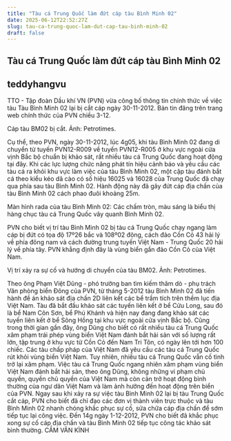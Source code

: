 ```yaml
---
title: "Tàu cá Trung Quốc làm đứt cáp tàu Bình Minh 02"
date: 2025-06-12T22:52:27Z
slug: tau-ca-trung-quoc-lam-dut-cap-tau-binh-minh-02
draft: false
---
```


## Tàu cá Trung Quốc làm đứt cáp tàu Bình Minh 02

## teddyhangvu

TTO - Tập đoàn Dầu khí VN (PVN) vừa công bố thông tin chính thức về việc tàu Tàu Bình Minh 02 lại bị cắt cáp ngày 30-11-2012. Bản tin đăng trên trang web chính thức của PVN chiều 3-12.
 

Cáp tàu BM02 bị cắt. Ảnh: Petrotimes.
 
Cụ thể, theo PVN, ngày 30-11-2012, lúc 4g05, khi tàu Bình Minh 02 đang di chuyển từ tuyến PVN12-R009 về tuyến PVN12-R005 ở khu vực ngoài cửa vịnh Bắc bộ chuẩn bị khảo sát, rất nhiều tàu cá Trung Quốc đang hoạt động tại đây. Khi các lực lượng chức năng phát tín hiệu cảnh báo và yêu cầu các tàu cá ra khỏi khu vực làm việc của tàu Bình Minh 02, một cặp tàu đánh bắt cá theo kiểu kéo dã cào có số hiệu 16025 và 16028 của Trung Quốc đã chạy qua phía sau tàu Bình Minh 02. Hành động này đã gây đứt cáp địa chấn của tàu Bình Minh 02 cách phao đuôi khoảng 25m.
 

Màn hình rada của tàu Bình Minh 02: Các chấm tròn, màu sáng là biểu thị hàng chục tàu cá Trung Quốc vây quanh Bình Minh 02.
 
PVN cho biết vị trí tàu Bình Minh 02 bị tàu cá Trung Quốc chạy ngang làm cáp bị đứt có tọa độ 17º26 bắc và 108º02 đông, cách đảo Cồn Cỏ 43 hải lý về phía đông nam và cách đường trung tuyến Việt Nam - Trung Quốc 20 hải lý về phía tây. PVN khẳng định đây là vùng biển gần đảo Cồn Cỏ của Việt Nam.
 

Vị trí xảy ra sự cố và hướng di chuyển của tàu BM02. Ảnh: Petrotimes.
 
Theo ông Phạm Việt Dũng - phó trưởng ban tìm kiếm thăm dò - phụ trách Văn phòng biển Đông của PVN, từ tháng 5-2012 tàu Bình Minh 02 đã tiến hành đề án khảo sát địa chấn 2D liên kết các bể trầm tích trên thềm lục địa Việt Nam. Tàu đã bắt đầu khảo sát các tuyến liên kết ở bể Cửu Long, sau đó là bể Nam Côn Sơn, bể Phú Khánh và hiện nay đang đang khảo sát các tuyến liên kết ở bể Sông Hồng tại khu vực ngoài cửa vịnh Bắc bộ.
Cũng trong thời gian gần đây, ông Dũng cho biết có rất nhiều tàu cá Trung Quốc xâm phạm trái phép vùng biển Việt Nam đánh bắt hải sản với số lượng rất lớn, tập trung ở khu vực từ Cồn Cỏ đến Nam Tri Tôn, có ngày lên tới hơn 100 chiếc.
Các tàu chấp pháp của Việt Nam đã yêu cầu các tàu cá Trung Quốc rút khỏi vùng biển Việt Nam. Tuy nhiên, nhiều tàu cá Trung Quốc vẫn cố tình trở lại xâm phạm. Việc tàu cá Trung Quốc ngang nhiên xâm phạm vùng biển Việt Nam đánh bắt hải sản, theo ông Dũng, không những vi phạm chủ quyền, quyền chủ quyền của Việt Nam mà còn cản trở hoạt động bình thường của ngư dân Việt Nam và làm ảnh hưởng đến hoạt động trên biển của PVN.
Ngay sau khi xảy ra sự việc tàu Bình Minh 02 lại bị tàu Trung Quốc cắt cáp, PVN cho biết đã chỉ đạo các đơn vị thành viên trực thuộc và tàu Bình Minh 02 nhanh chóng khắc phục sự cố, sửa chữa cáp địa chấn để sớm tiếp tục lại công việc. Đến 14g ngày 1-12-2012, PVN cho biết đã khắc phục xong sự cố cáp địa chấn và tàu Bình Minh 02 tiếp tục công tác khảo sát bình thường.
CẦM VĂN KÌNH​